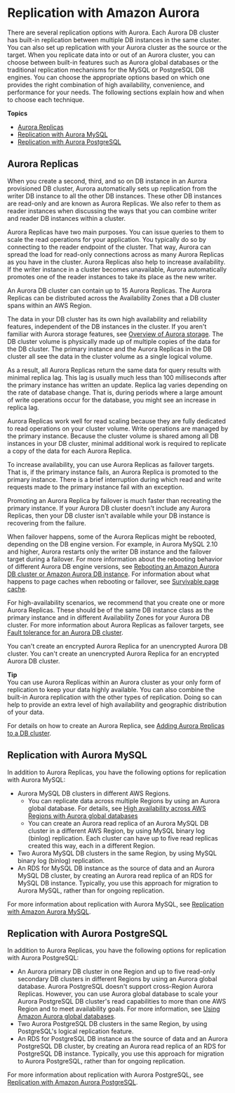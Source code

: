 # Replication with Amazon Aurora<a name="Aurora.Replication"></a>

There are several replication options with Aurora\. Each Aurora DB cluster has built\-in replication between multiple DB instances in the same cluster\. You can also set up replication with your Aurora cluster as the source or the target\. When you replicate data into or out of an Aurora cluster, you can choose between built\-in features such as Aurora global databases or the traditional replication mechanisms for the MySQL or PostgreSQL DB engines\. You can choose the appropriate options based on which one provides the right combination of high availability, convenience, and performance for your needs\. The following sections explain how and when to choose each technique\.

**Topics**
+ [Aurora Replicas](#Aurora.Replication.Replicas)
+ [Replication with Aurora MySQL](#Aurora.Replication.AuroraMySQL)
+ [Replication with Aurora PostgreSQL](#Aurora.Replication.AuroraPostgreSQL)

## Aurora Replicas<a name="Aurora.Replication.Replicas"></a>

When you create a second, third, and so on DB instance in an Aurora provisioned DB cluster, Aurora automatically sets up replication from the writer DB instance to all the other DB instances\. These other DB instances are read\-only and are known as Aurora Replicas\. We also refer to them as reader instances when discussing the ways that you can combine writer and reader DB instances within a cluster\.

Aurora Replicas have two main purposes\. You can issue queries to them to scale the read operations for your application\. You typically do so by connecting to the reader endpoint of the cluster\. That way, Aurora can spread the load for read\-only connections across as many Aurora Replicas as you have in the cluster\. Aurora Replicas also help to increase availability\. If the writer instance in a cluster becomes unavailable, Aurora automatically promotes one of the reader instances to take its place as the new writer\.

An Aurora DB cluster can contain up to 15 Aurora Replicas\. The Aurora Replicas can be distributed across the Availability Zones that a DB cluster spans within an AWS Region\.

The data in your DB cluster has its own high availability and reliability features, independent of the DB instances in the cluster\. If you aren't familiar with Aurora storage features, see [Overview of Aurora storage](Aurora.Overview.StorageReliability.md#Aurora.Overview.Storage)\. The DB cluster volume is physically made up of multiple copies of the data for the DB cluster\. The primary instance and the Aurora Replicas in the DB cluster all see the data in the cluster volume as a single logical volume\. 

As a result, all Aurora Replicas return the same data for query results with minimal replica lag\. This lag is usually much less than 100 milliseconds after the primary instance has written an update\. Replica lag varies depending on the rate of database change\. That is, during periods where a large amount of write operations occur for the database, you might see an increase in replica lag\.

Aurora Replicas work well for read scaling because they are fully dedicated to read operations on your cluster volume\. Write operations are managed by the primary instance\. Because the cluster volume is shared among all DB instances in your DB cluster, minimal additional work is required to replicate a copy of the data for each Aurora Replica\.

To increase availability, you can use Aurora Replicas as failover targets\. That is, if the primary instance fails, an Aurora Replica is promoted to the primary instance\. There is a brief interruption during which read and write requests made to the primary instance fail with an exception\.

Promoting an Aurora Replica by failover is much faster than recreating the primary instance\. If your Aurora DB cluster doesn't include any Aurora Replicas, then your DB cluster isn't available while your DB instance is recovering from the failure\.

When failover happens, some of the Aurora Replicas might be rebooted, depending on the DB engine version\. For example, in Aurora MySQL 2\.10 and higher, Aurora restarts only the writer DB instance and the failover target during a failover\. For more information about the rebooting behavior of different Aurora DB engine versions, see [Rebooting an Amazon Aurora DB cluster or Amazon Aurora DB instance](USER_RebootCluster.md)\. For information about what happens to page caches when rebooting or failover, see [Survivable page cache](Aurora.Overview.StorageReliability.md#Aurora.Overview.CacheWarming)\.

For high\-availability scenarios, we recommend that you create one or more Aurora Replicas\. These should be of the same DB instance class as the primary instance and in different Availability Zones for your Aurora DB cluster\. For more information about Aurora Replicas as failover targets, see [Fault tolerance for an Aurora DB cluster](Concepts.AuroraHighAvailability.md#Aurora.Managing.FaultTolerance)\.

You can't create an encrypted Aurora Replica for an unencrypted Aurora DB cluster\. You can't create an unencrypted Aurora Replica for an encrypted Aurora DB cluster\.

**Tip**  
 You can use Aurora Replicas within an Aurora cluster as your only form of replication to keep your data highly available\. You can also combine the built\-in Aurora replication with the other types of replication\. Doing so can help to provide an extra level of high availability and geographic distribution of your data\. 

For details on how to create an Aurora Replica, see [Adding Aurora Replicas to a DB cluster](aurora-replicas-adding.md)\.

## Replication with Aurora MySQL<a name="Aurora.Replication.AuroraMySQL"></a>

In addition to Aurora Replicas, you have the following options for replication with Aurora MySQL:
+ Aurora MySQL DB clusters in different AWS Regions\.
  +  You can replicate data across multiple Regions by using an Aurora global database\. For details, see [High availability across AWS Regions with Aurora global databases](Concepts.AuroraHighAvailability.md#Concepts.AuroraHighAvailability.GlobalDB) 
  +  You can create an Aurora read replica of an Aurora MySQL DB cluster in a different AWS Region, by using MySQL binary log \(binlog\) replication\. Each cluster can have up to five read replicas created this way, each in a different Region\. 
+ Two Aurora MySQL DB clusters in the same Region, by using MySQL binary log \(binlog\) replication\.
+ An RDS for MySQL DB instance as the source of data and an Aurora MySQL DB cluster, by creating an Aurora read replica of an RDS for MySQL DB instance\. Typically, you use this approach for migration to Aurora MySQL, rather than for ongoing replication\.

For more information about replication with Aurora MySQL, see [Replication with Amazon Aurora MySQL](AuroraMySQL.Replication.md)\.

## Replication with Aurora PostgreSQL<a name="Aurora.Replication.AuroraPostgreSQL"></a>

In addition to Aurora Replicas, you have the following options for replication with Aurora PostgreSQL:
+ An Aurora primary DB cluster in one Region and up to five read\-only secondary DB clusters in different Regions by using an Aurora global database\. Aurora PostgreSQL doesn't support cross\-Region Aurora Replicas\. However, you can use Aurora global database to scale your Aurora PostgreSQL DB cluster's read capabilities to more than one AWS Region and to meet availability goals\. For more information, see [Using Amazon Aurora global databases](aurora-global-database.md)\. 
+ Two Aurora PostgreSQL DB clusters in the same Region, by using PostgreSQL's logical replication feature\.
+ An RDS for PostgreSQL DB instance as the source of data and an Aurora PostgreSQL DB cluster, by creating an Aurora read replica of an RDS for PostgreSQL DB instance\. Typically, you use this approach for migration to Aurora PostgreSQL, rather than for ongoing replication\.

For more information about replication with Aurora PostgreSQL, see [Replication with Amazon Aurora PostgreSQL](AuroraPostgreSQL.Replication.md)\.